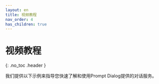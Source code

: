 ```yaml
---
layout: en
title: 视频教程
nav_order: 4
has_children: true
---
```

# 视频教程
{: .no_toc .header }

我们提供以下示例来指导您快速了解和使用Prompt Dialog提供的对话服务。

